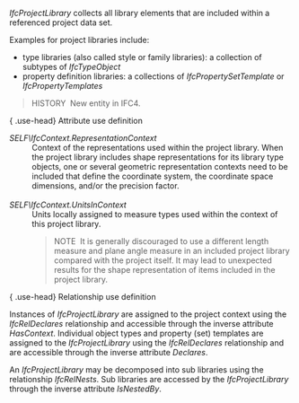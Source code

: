 ﻿_IfcProjectLibrary_ collects all library elements that are included within a referenced project data set.

Examples for project libraries include:

* type libraries (also called style or family libraries): a collection of subtypes of _IfcTypeObject_
* property definition libraries: a collections of _IfcPropertySetTemplate_ or _IfcPropertyTemplates_

> HISTORY&nbsp; New entity in IFC4.

{ .use-head}
Attribute use definition

<dl>
<dt><em>SELF\IfcContext.RepresentationContext</em></dt>
<dd>Context of the representations used within the project library. When the project library includes shape representations for its library type objects, one or several geometric representation contexts need to be included that define the coordinate system, the coordinate space dimensions, and/or the precision factor.<br>
<br></dd>
<dt><em>SELF\IfcContext.UnitsInContext</em></dt>
<dd>Units locally assigned to measure types used within the context of this project library.

<blockquote class="note">NOTE&nbsp; It is generally discouraged to use a different length measure and plane angle measure in an included project library compared with the project itself. It may lead to unexpected results for the shape representation of items included in the project library.</blockquote>

</dd>
</dl>{ .use-head}
Relationship use definition

Instances of _IfcProjectLibrary_ are assigned to the project context using the _IfcRelDeclares_ relationship and accessible through the inverse attribute _HasContext_. Individual object types and property (set) templates are assigned to the _IfcProjectLibrary_ using the _IfcRelDeclares_ relationship and are accessible through the inverse attribute _Declares_.

An _IfcProjectLibrary_ may be decomposed into sub libraries using the relationship _IfcRelNests_. Sub libraries are accessed by the _IfcProjectLibrary_ through the inverse attribute _IsNestedBy_.

